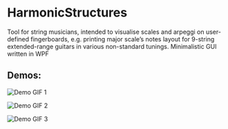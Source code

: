 # HarmonicStructures
Tool for string musicians, intended to visualise scales and arpeggi on user-defined fingerboards, e.g.
printing major scale’s notes layout for 9-string extended-range guitars in various non-standard tunings.
Minimalistic GUI written in WPF

## Demos:

![Demo GIF 1](https://i.imgur.com/XftIkgF.gif)

![Demo GIF 2](https://i.imgur.com/Uyq8F6T.gif)

![Demo GIF 3](https://i.imgur.com/subJDVS.gif)
